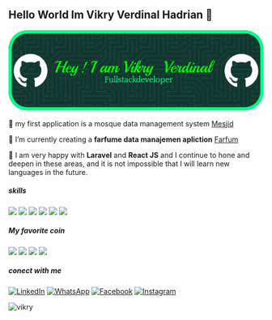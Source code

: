 ## Hello World Im Vikry Verdinal Hadrian 👋
![vikryverdinal](img/gihup.png)


<!--
**vikry46/vikry46** is a ✨ _special_ ✨ repository because its `README.md` (this file) appears on your GitHub profile.

Here are some ideas to get you started:

- 🔭 I’m currently working on ...
- 🌱 I’m currently learning ...
- 👯 I’m looking to collaborate on ...
- 🤔 I’m looking for help with ...
- 💬 Ask me about ...
- 📫 How to reach me: ...
- 😄 Pronouns: ...
- ⚡ Fun fact: ...

-->
🌱 my first application is a mosque data management system [Mesjid](masjid.md)

🌱  I’m currently creating a **farfume data manajemen apliction** [Farfum](farfum.md)
 
🌱 I am very happy with **Laravel** and **React JS** and I continue to hone and deepen in these areas, and it is not impossible that I will learn new languages in the future.
 ##### skills
 <img src="https://img.shields.io/badge/HTML5-E34F26?style=for-the-badge&logo=html5&logoColor=white" /> <img src="https://img.shields.io/badge/JavaScript-323330?style=for-the-badge&logo=javascript&logoColor=F7DF1E" /> <img src="https://img.shields.io/badge/CSS3-1572B6?style=for-the-badge&logo=css3&logoColor=white" /> <img src="https://img.shields.io/badge/PHP-777BB4?style=for-the-badge&logo=php&logoColor=white" /> <img src="https://img.shields.io/badge/Bootstrap-563D7C?style=for-the-badge&logo=bootstrap&logoColor=white" /> <img src="https://img.shields.io/badge/Laravel-FF2D20?style=for-the-badge&logo=laravel&logoColor=white" />


 ##### My favorite coin
  <img src="https://img.shields.io/badge/Bitcoin-000000?style=for-the-badge&logo=bitcoin&logoColor=whitee" /> <img src="https://img.shields.io/badge/Binance-FCD535?style=for-the-badge&logo=binance&logoColor=000" /> <img src="https://img.shields.io/badge/Solana-000?style=for-the-badge&logo=Solana&logoColor=9945FF" /> <img src="https://img.shields.io/badge/Ethereum-3C3C3D?style=for-the-badge&logo=Ethereum&logoColor=white" />

##### conect with me
[![LinkedIn](https://img.shields.io/badge/LinkedIn-0077B5?style=for-the-badge&logo=linkedin&logoColor=white)](https://www.linkedin.com/in/vikry-verdinal-03a718254/) [![WhatsApp](https://img.shields.io/badge/WhatsApp-25D366?style=for-the-badge&logo=whatsapp&logoColor=white)](https://wa.me/6289677159866) [![Facebook](https://img.shields.io/badge/Facebook-1877F2?style=for-the-badge&logo=facebook&logoColor=white)](https://web.facebook.com/lionel.vikry) [![Instagram](https://img.shields.io/badge/Instagram-E4405F?style=for-the-badge&logo=instagram&logoColor=white)](https://instagram.com/____.vikryvrl.h/)

![vikry](https://media.giphy.com/media/PV7tMQ8izHPt9JxHAI/giphy.gif?cid=ecf05e475l6bu7zfy08uhjlsdqnyffwd5kfl9q440phxjefn&ep=v1_gifs_search&rid=giphy.gif&ct=g)
